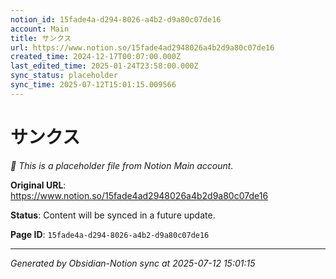 ```yaml
---
notion_id: 15fade4a-d294-8026-a4b2-d9a80c07de16
account: Main
title: サンクス
url: https://www.notion.so/15fade4ad2948026a4b2d9a80c07de16
created_time: 2024-12-17T00:07:00.000Z
last_edited_time: 2025-01-24T23:58:00.000Z
sync_status: placeholder
sync_time: 2025-07-12T15:01:15.009566
---
```


# サンクス

*🔄 This is a placeholder file from Notion Main account.*

**Original URL**: https://www.notion.so/15fade4ad2948026a4b2d9a80c07de16

**Status**: Content will be synced in a future update.

**Page ID**: `15fade4a-d294-8026-a4b2-d9a80c07de16`

---

*Generated by Obsidian-Notion sync at 2025-07-12 15:01:15*
